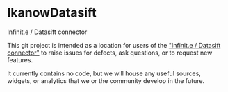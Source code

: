 IkanowDatasift
==============

Infinit.e / Datasift connector

This git project is intended as a location for users of the ["Infinit.e / Datasift connector"](https://ikanow.jira.com/wiki/display/INFAPI/AWS+Marketplace+-+Datasift+Sandbox+Documentation) to raise issues for defects, ask questions, or to request new features.

It currently contains no code, but we will house any useful sources, widgets, or analytics that we or the community develop in the future.
